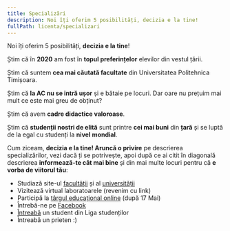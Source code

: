 ```yaml
---
title: Specializări
description: Noi îți oferim 5 posibilități, decizia e la tine!
fullPath: licenta/specializari
---
```

Noi îți oferim 5 posibilități, **decizia e la tine**!

Știm că în **2020** am fost în **topul preferințelor** elevilor din vestul țării.

Știm că suntem **cea mai căutată facultate** din Universitatea Politehnica Timișoara.

Știm că **la AC nu se intră ușor** și e bătaie pe locuri. Dar oare nu prețuim mai mult ce este mai greu de obținut?

Știm că avem **cadre didactice valoroase**. 

Știm că **studenții nostri de elită** sunt printre **cei mai buni** din **țară** și se luptă de la egal cu studenți la **nivel** **mondial**.

Cum ziceam, **decizia e la tine! Aruncă o privire** pe descrierea specializărilor, vezi dacă ți se potrivește, apoi după ce ai citit în diagonală descrierea **informează-te cât mai bine** și din mai multe locuri pentru că **e vorba de viitorul tău**:

* Studiază site-ul [facultății](https://ac.upt.ro/) și al [universității](http://upt.ro/)
* Vizitează virtual laboratoarele (revenim cu link)
* Participă la [târgul educațional online](eduexpo.upt.ro) (după 17 Mai)
* Întrebă-ne pe [Facebook](https://www.facebook.com/ac.upt.ro)
* [Întreabă](https://ligaac.ro/) un student din Liga studenților
* Întreabă un prieten :)